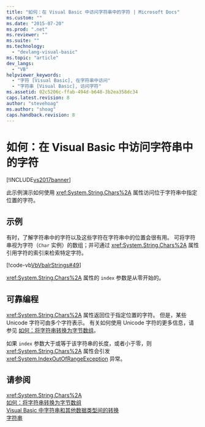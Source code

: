 ```yaml
---
title: "如何：在 Visual Basic 中访问字符串中的字符 | Microsoft Docs"
ms.custom: ""
ms.date: "2015-07-20"
ms.prod: ".net"
ms.reviewer: ""
ms.suite: ""
ms.technology: 
  - "devlang-visual-basic"
ms.topic: "article"
dev_langs: 
  - "VB"
helpviewer_keywords: 
  - "字符 [Visual Basic], 在字符串中访问"
  - "字符串 [Visual Basic], 访问字符"
ms.assetid: 02c5206c-ffab-494d-b648-3b2ea358dc34
caps.latest.revision: 8
author: "stevehoag"
ms.author: "shoag"
caps.handback.revision: 8
---
```

# 如何：在 Visual Basic 中访问字符串中的字符
[!INCLUDE[vs2017banner](../../../../visual-basic/includes/vs2017banner.md)]

此示例演示如何使用 <xref:System.String.Chars%2A> 属性访问位于字符串中指定位置的字符。  
  
## 示例  
 有时，了解字符串中的字符以及这些字符在字符串中的位置会很有用。  可将字符串视为字符（`Char` 实例）的数组；并可通过 <xref:System.String.Chars%2A> 属性引用字符的索引来检索特定字符。  
  
 [!code-vb[VbVbalrStrings#49](../../../../visual-basic/language-reference/functions/codesnippet/VisualBasic/how-to-access-characters-in-strings_1.vb)]  
  
 <xref:System.String.Chars%2A> 属性的 `index` 参数是从零开始的。  
  
## 可靠编程  
 <xref:System.String.Chars%2A> 属性返回位于指定位置的字符。  但是，某些 Unicode 字符可由多个字符表示。  有关如何使用 Unicode 字符的更多信息，请参见 [如何：将字符串转换为字节数组](../../../../visual-basic/programming-guide/language-features/strings/how-to-convert-a-string-to-an-array-of-characters.md)。  
  
 如果 `index` 参数大于或等于该字符串的长度，或者小于零，则 <xref:System.String.Chars%2A> 属性会引发 <xref:System.IndexOutOfRangeException> 异常。  
  
## 请参阅  
 <xref:System.String.Chars%2A>   
 [如何：将字符串转换为字节数组](../../../../visual-basic/programming-guide/language-features/strings/how-to-convert-a-string-to-an-array-of-characters.md)   
 [Visual Basic 中字符串和其他数据类型间的转换](../../../../visual-basic/programming-guide/language-features/strings/converting-between-strings-and-other-data-types.md)   
 [字符串](../../../../visual-basic/programming-guide/language-features/strings/index.md)